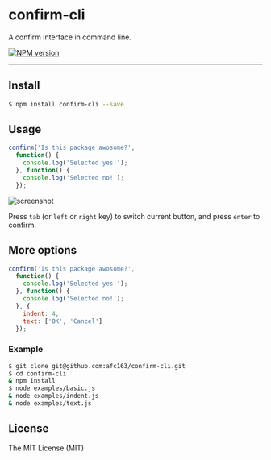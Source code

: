 # confirm-cli

A confirm interface in command line.

[![NPM version](https://badge.fury.io/js/confirm-cli.png)](http://badge.fury.io/js/confirm-cli)

---

## Install

```bash
$ npm install confirm-cli --save
```

## Usage

```js
confirm('Is this package awosome?',
  function() {
    console.log('Selected yes!');
  }, function() {
    console.log('Selected no!');
  });
```

![screenshot](https://t.alipayobjects.com/images/T1zJheXmjzXXXXXXXX.png)

Press `tab` (or `left` or `right` key) to switch current button, and press `enter` to confirm.

## More options

```js
confirm('Is this package awosome?',
  function() {
    console.log('Selected yes!');
  }, function() {
    console.log('Selected no!');
  }, {
    indent: 4,
    text: ['OK', 'Cancel']
  });
```

### Example

```bash
$ git clone git@github.com:afc163/confirm-cli.git
$ cd confirm-cli
& npm install
$ node examples/basic.js
& node examples/indent.js
& node examples/text.js
```

## License

The MIT License (MIT)
